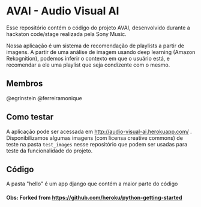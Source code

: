 # AVAI - Audio Visual AI

Esse repositório contém o código do projeto AVAI, desenvolvido durante a hackaton code/stage
realizada pela Sony Music. 

Nossa aplicação é um sistema de recomendação de playlists a partir de imagens.
A partir de uma análise de imagem usando deep learning (Amazon Rekognition), podemos inferir o contexto em que o usuário está, e recomendar a ele uma playlist que seja condizente com o mesmo.

## Membros
@egrinstein
@ferreiramonique

## Como testar
A aplicação pode ser acessada em http://audio-visual-ai.herokuapp.com/ .
Disponibilizamos algumas imagens (com licensa creative commons) de teste na pasta `test_images` nesse repositório que podem ser usadas para teste da funcionalidade do projeto.

## Código
A pasta "hello" é um app django que contém a maior parte do código

#### Obs: Forked from https://github.com/heroku/python-getting-started 
